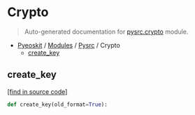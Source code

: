 # Crypto

> Auto-generated documentation for [pysrc.crypto](https://github.com/fullon-labs/pyflonkit/blob/master/pysrc/crypto.py) module.

- [Pyeoskit](../README.md#pyflonkit-index) / [Modules](../MODULES.md#pyflonkit-modules) / [Pysrc](index.md#pysrc) / Crypto
    - [create_key](#create_key)

## create_key

[[find in source code]](https://github.com/fullon-labs/pyflonkit/blob/master/pysrc/crypto.py#L4)

```python
def create_key(old_format=True):
```
